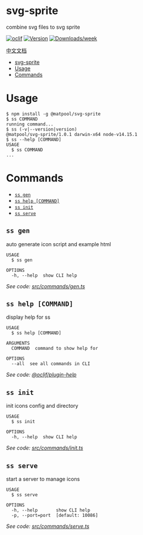 # svg-sprite

combine svg files to svg sprite

[![oclif](https://img.shields.io/badge/cli-oclif-brightgreen.svg)](https://oclif.io)
[![Version](https://img.shields.io/npm/v/@matpool/svg-sprite.svg)](https://www.npmjs.com/package/@matpool/svg-sprite)
[![Downloads/week](https://img.shields.io/npm/dw/@matpool/svg-sprite.svg)](https://npmjs.org/package/@matpool/svg-sprite)

[中文文档](https://gitee.com/btc8/dashboard/projects/btc8/svg-icons-tool/blob/master/doc.md)

<!-- toc -->
* [svg-sprite](#svg-sprite)
* [Usage](#usage)
* [Commands](#commands)
<!-- tocstop -->

# Usage

<!-- usage -->
```sh-session
$ npm install -g @matpool/svg-sprite
$ ss COMMAND
running command...
$ ss (-v|--version|version)
@matpool/svg-sprite/1.0.1 darwin-x64 node-v14.15.1
$ ss --help [COMMAND]
USAGE
  $ ss COMMAND
...
```
<!-- usagestop -->

# Commands

<!-- commands -->
* [`ss gen`](#ss-gen)
* [`ss help [COMMAND]`](#ss-help-command)
* [`ss init`](#ss-init)
* [`ss serve`](#ss-serve)

## `ss gen`

auto generate icon script and example html

```
USAGE
  $ ss gen

OPTIONS
  -h, --help  show CLI help
```

_See code: [src/commands/gen.ts](https://github.com/btc8/svg-icons-tool/blob/v1.0.1/src/commands/gen.ts)_

## `ss help [COMMAND]`

display help for ss

```
USAGE
  $ ss help [COMMAND]

ARGUMENTS
  COMMAND  command to show help for

OPTIONS
  --all  see all commands in CLI
```

_See code: [@oclif/plugin-help](https://github.com/oclif/plugin-help/blob/v3.2.2/src/commands/help.ts)_

## `ss init`

init icons config and directory

```
USAGE
  $ ss init

OPTIONS
  -h, --help  show CLI help
```

_See code: [src/commands/init.ts](https://github.com/btc8/svg-icons-tool/blob/v1.0.1/src/commands/init.ts)_

## `ss serve`

start a server to manage icons

```
USAGE
  $ ss serve

OPTIONS
  -h, --help       show CLI help
  -p, --port=port  [default: 10086]
```

_See code: [src/commands/serve.ts](https://github.com/btc8/svg-icons-tool/blob/v1.0.1/src/commands/serve.ts)_
<!-- commandsstop -->
